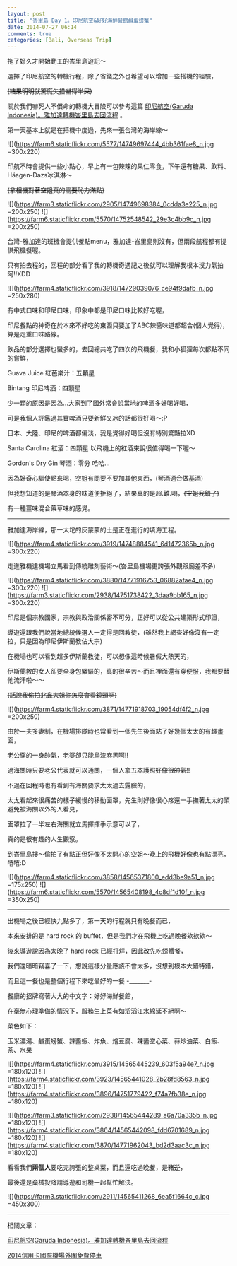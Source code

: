 ```yaml
---
layout: post
title: "峇里島 Day 1。印尼航空&好好海鮮餐館鹹蛋螃蟹"
date: 2014-07-27 06:14
comments: true
categories: [Bali, Overseas Trip]
---
```


拖了好久才開始動工的峇里島遊記～

選擇了印尼航空的轉機行程，除了省錢之外也希望可以增加一些搭機的經驗，

~~(結果明明就驚慌失措嚇得半屎)~~

關於我們嚇死人不償命的轉機大冒險可以參考這篇 [印尼航空(Garuda Indonesia)。雅加達轉機峇里島去回流程](http://summerlize.github.io/blog/2014/06/25/transfer-from-jakarta-to-bali/) 。

第一天基本上就是在搭機中度過，先來一張台灣的海岸線～

![](https://farm6.staticflickr.com/5577/14749697444_4bb361fae8_n.jpg =300x220)

印航不時會提供一些小點心，早上有一包辣辣的果仁零食，下午還有糖果、飲料、Häagen-Dazs冰淇淋～

~~(拿相機對著空姐真的需要恥力滿點)~~

![](https://farm3.staticflickr.com/2905/14749698384_0cdda3e225_n.jpg =200x250)
![](https://farm6.staticflickr.com/5570/14752548542_29e3c4bb9c_n.jpg =200x250)

台灣-雅加達的班機會提供餐點menu，雅加達-峇里島則沒有，但兩段航程都有提供飛機餐喔。

只有拍去程的，回程的部分看了我的轉機奇遇記之後就可以理解我根本沒力氣拍阿!!XDD

![](https://farm4.staticflickr.com/3918/14729039076_ce94f9dafb_n.jpg =250x280)

有中式口味和印尼口味，印象中都是印尼口味比較好吃喔，

印尼餐點的神奇在於本來不好吃的東西只要加了ABC辣醬味道都超合(個人覺得)，算是走重口味路線。

飲品的部分選擇也蠻多的，去回總共吃了四次的飛機餐，我和小狐狸每次都點不同的嘗鮮，

Guava Juice 紅芭樂汁：五顆星

Bintang 印尼啤酒：四顆星

少一顆的原因是因為...大家到了國外常會說當地的啤酒多好喝好喝，

可是我個人評鑑過其實啤酒只要新鮮又冰的話都很好喝～:P

日本、大陸、印尼的啤酒都偏淡，我是覺得好喝但沒有特別驚豔拉XD

Santa Carolina 紅酒：四顆星 以飛機上的紅酒來說很值得喝一下喔～

Gordon's Dry Gin 琴酒：零分 哈哈...

因為好奇心驅使點來喝，空姐有問要不要加其他東西，(琴酒適合做基酒)

但我想知道的是琴酒本身的味道便拒絕了，結果真的是超.難.喝，~~(空姐我錯了)~~

有一種薑味混合藥草味的感覺。

---

雅加達海岸線，那一大坨的灰蒙蒙的土是正在進行的填海工程。

![](https://farm4.staticflickr.com/3919/14748884541_6d1472365b_n.jpg =300x220)

走進雅機達機場立馬看到傳統雕刻藝術～(峇里島機場更誇張外觀跟廟差不多)

![](https://farm4.staticflickr.com/3880/14771916753_06882afae4_n.jpg =300x220)
![](https://farm3.staticflickr.com/2938/14751738422_3daa9bb165_n.jpg =300x220)

印尼是個宗教國家，宗教與政治關係密不可分，正好可以從公共建築形式印證，

導遊還跟我們說當地總統候選人一定得是回教徒，(雖然我上網查好像沒有一定拉，只是因為印尼伊斯蘭教佔大宗)

在機場也可以看到超多伊斯蘭教徒，可以想像這時候暑假大熱天的，

伊斯蘭教的女人卻要全身包緊緊的，真的很辛苦～而且裡面還有穿便服，我都要替他流汗啦～～

~~(話說我偷拍北鼻大姐你怎麼會看鏡頭啊)~~

![](https://farm4.staticflickr.com/3871/14771918703_19054df4f2_n.jpg =200x250)

由於一夫多妻制，在機場排隊時也常看到一個先生後面站了好幾個太太的有趣畫面，

老公穿的一身帥氣，老婆卻只能烏漆麻黑啊!!

過海關時只要老公代表就可以通關，一個人拿五本護照~~好像很帥氣!!~~

不過在回程時也有看到有海關要求太太過去露臉的，

太太看起來很痛苦的樣子緩慢的移動面罩，先生則好像很心疼還一手撫著太太的頭避免被海關以外的人看見，

面罩拉了一半左右海關就立馬揮揮手示意可以了，

真的是很有趣的人生觀察。

到峇里島摟～偷拍了有點正但好像不太開心的空姐～晚上的飛機好像也有點漂亮，嘻嘻:D

![](https://farm4.staticflickr.com/3858/14565371800_edd3be9a51_n.jpg =175x250)
![](https://farm6.staticflickr.com/5570/14565408198_4c8df1d10f_n.jpg =350x250)

---

出機場之後已經快九點多了，第一天的行程就只有晚餐而已，

本來安排的是 hard rock 的 buffet，但是我們才在飛機上吃過晚餐欸欸欸～

後來導遊說因為太晚了 hard rock 已經打烊，因此改先吃螃蟹餐，

我們還暗暗竊喜了一下，想說這樣分量應該不會太多，沒想到根本大錯特錯，

而且這一餐也是整個行程下來吃最好的一餐 -_______-

餐廳的招牌寫著大大的中文字：好好海鮮餐館，

在毫無心理準備的情況下，服務生上菜有如滔滔江水綿延不絕啊～

菜色如下：

玉米濃湯、鹹蛋螃蟹、辣醬蝦、炸魚、燴豆腐、辣醬空心菜、蒜炒油菜、白飯、茶、水果

![](https://farm4.staticflickr.com/3915/14565445239_603f5a94e7_n.jpg =180x120)
![](https://farm4.staticflickr.com/3923/14565441028_2b28fd8563_n.jpg =180x120)
![](https://farm4.staticflickr.com/3896/14751779422_f74a7fb38e_n.jpg =180x120)

![](https://farm3.staticflickr.com/2938/14565444289_a6a70a335b_n.jpg =180x120)
![](https://farm4.staticflickr.com/3864/14565442098_fdd6701689_n.jpg =180x120)
![](https://farm4.staticflickr.com/3870/14771962043_bd2d3aac3c_n.jpg =180x120)

看看我們**兩個人**要吃完誇張的整桌菜，而且還吃過晚餐，~~是豬逆~~，

最後還是棄械投降請導遊和司機一起幫忙解決。

![](https://farm3.staticflickr.com/2911/14565411268_6ea5f1664c_c.jpg =450x300)

---

相關文章：

[印尼航空(Garuda Indonesia)。雅加達轉機峇里島去回流程](http://summerlize.github.io/blog/2014/06/25/transfer-from-jakarta-to-bali/)

[2014信用卡國際機場外圍免費停車](http://summerlize.github.io/blog/2014/07/26/free-airport-parking-offered-by-credit-card/)



